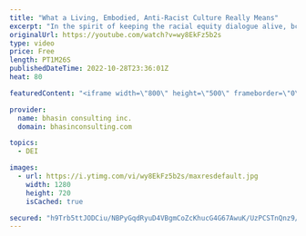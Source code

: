 ```yaml
---
title: "What a Living, Embodied, Anti-Racist Culture Really Means"
excerpt: "In the spirit of keeping the racial equity dialogue alive, bci's CEO and Founder Ritu Bhasin hosted a conversation with a very special guest — Resmaa Menakem, author of the New York Times bestseller My Grandmother’s Hands and the new book The Quaking of America: An Embodied Guide to Navigating Our Nation’s"
originalUrl: https://youtube.com/watch?v=wy8EkFz5b2s
type: video
price: Free
length: PT1M26S
publishedDateTime: 2022-10-28T23:36:01Z
heat: 80

featuredContent: "<iframe width=\"800\" height=\"500\" frameborder=\"0\" src=\"https://www.youtube.com/embed/wy8EkFz5b2s\" allow=\"accelerometer; autoplay; encrypted-media; gyroscope; picture-in-picture\" allowfullscreen></iframe>"

provider:
  name: bhasin consulting inc.
  domain: bhasinconsulting.com

topics:
  - DEI

images:
  - url: https://i.ytimg.com/vi/wy8EkFz5b2s/maxresdefault.jpg
    width: 1280
    height: 720
    isCached: true

secured: "h9Trb5ttJODCiu/NBPyGqdRyuD4VBgmCoZcKhucG4G67AwuK/UzPCSTnQnz9/ynEuwdyBE91a1UCzMdvd5VJruEY/KeEGnyRgXGxqsg0Xn7AGyLWshHDnjHAylocD5sQeXaKv3dkbcMIWQ+IilqLDJPRdE+8GBBAF/KnjUyo1EqfxBBOxreEMS5iI+EOXV05MPLkRuDykdjoK3EUeMmWozblhqMeysRRrmybf2yzFSE0DVBqgJE2PIyjeS2de+e+HIzCZCI9eMvP+ysA0+bzJkdlGkRXrEmSw06yxHhOEioOpJWNK1B4dKxu+PYO8nMV3R1o0bCS+Q55JlClgO+EJGanQ4gZ2qfbw3B736180OrFvxRteCvNZrgXR/pcVTq6R+ouHlBd7DagBCBdsfJFF4teNwzglhHuGWlZcQp8ICo=;efOs6Rk9ONdg6XFg2ct8kA=="
---
```


